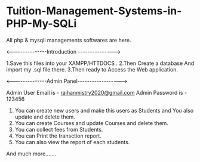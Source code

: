 # Tuition-Management-Systems-in-PHP-My-SQLi
All php &amp; mysqli managements softwares are here.

<--------------Introduction --------------->

1.Save this files into your XAMPP/HTTDOCS .
2.Then Create a database And import my .sql file there.
3.Then ready to Access the Web application.
  
<--------------Admin Panel------------------>

  Admin User Email is - raihanmistry2020@gmail.com
  Admin Password is - 123456

1. You can create new users and make this users as Students and You also update and delete them.
2. You can create Courses and update Courses and delete them.
3. You can collect fees from Students.
4. You can Print the transction report.
5. You can also view the report of each students.


 And much more.......
